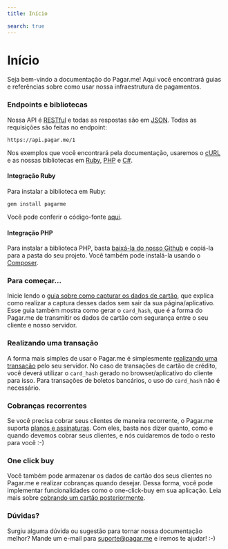 ```yaml
---
title: Início

search: true
---
```


# Início

Seja bem-vindo a documentação do Pagar.me! Aqui você encontrará guias e
referências sobre como usar nossa infraestrutura de pagamentos.

### Endpoints e bibliotecas

Nossa API é
[RESTful](http://en.wikipedia.org/wiki/Representational_state_transfer) e todas
as respostas são em [JSON](http://www.json.org). Todas as requisições são
feitas no endpoint:

```
https://api.pagar.me/1
```

Nos exemplos que você encontrará pela documentação, usaremos o
[cURL](http://curl.haxx.se) e as nossas bibliotecas em
[Ruby](https://github.com/pagarme/pagarme-ruby),
[PHP](https://github.com/pagarme/pagarme-php) e [C\#](https://github.com/pagarme/pagarme-net). 

#### Integração Ruby

Para instalar a biblioteca em Ruby:

```
gem install pagarme
```

Você pode conferir o código-fonte [aqui](https://github.com/pagarme/pagarme-ruby).

#### Integração PHP

Para instalar a biblioteca PHP, basta [baixá-la do nosso
Github](https://github.com/pagarme/pagarme-php) e copiá-la para a pasta do seu
projeto. Você também pode instalá-la usando o [Composer](https://getcomposer.org).

### Para começar...

Inicie lendo o [guia sobre como capturar os dados de
cartão](/capturing-card-data), que explica como realizar a captura desses dados
sem sair da sua página/aplicativo. Esse guia também mostra como gerar o
`card_hash`, que é a forma do Pagar.me de transmitir os dados de cartão com
segurança entre o seu cliente e nosso servidor.

### Realizando uma transação

A forma mais simples de usar o Pagar.me é simplesmente [realizando uma
transação](/transactions) pelo seu servidor. No caso de transações de cartão de
crédito, você deverá utilizar o `card_hash` gerado no browser/aplicativo do
cliente para isso. Para transações de boletos bancários, o uso do `card_hash`
não é necessário.

### Cobranças recorrentes

Se você precisa cobrar seus clientes de maneira recorrente, o Pagar.me suporta
[planos e assinaturas](/plans-subscriptions). Com eles, basta nos dizer quanto,
como e quando devemos cobrar seus clientes, e nós cuidaremos de todo o resto para
você :-)

### One click buy

Você também pode armazenar os dados de cartão dos seus clientes no Pagar.me e
realizar cobranças quando desejar. Dessa forma, você pode implementar
funcionalidades como o one-click-buy em sua aplicação. Leia mais sobre
[cobrando um cartão posteriormente](/cards).

### Dúvidas?

Surgiu alguma dúvida ou sugestão para tornar nossa documentação melhor? Mande
um e-mail para [suporte@pagar.me](mailto:suporte@pagar.me) e iremos te ajudar!
:-)
